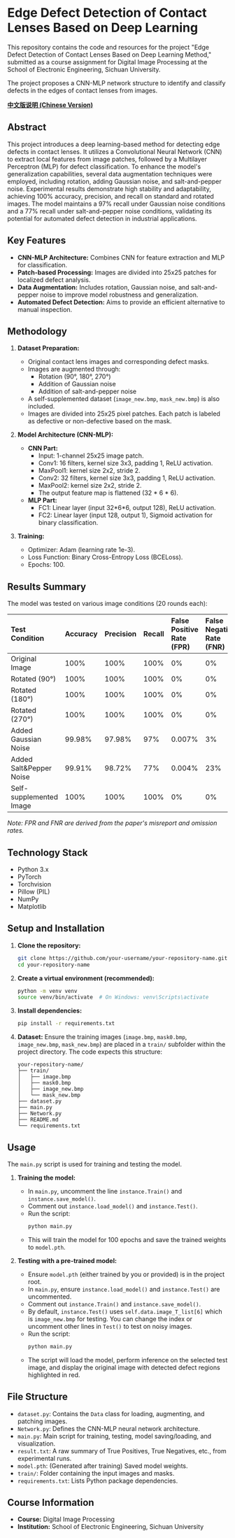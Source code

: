 # Edge Defect Detection of Contact Lenses Based on Deep Learning

This repository contains the code and resources for the project "Edge Defect Detection of Contact Lenses Based on Deep Learning Method," submitted as a course assignment for Digital Image Processing at the School of Electronic Engineering, Sichuan University.

The project proposes a CNN-MLP network structure to identify and classify defects in the edges of contact lenses from images.

**[中文版说明 (Chinese Version)](README_CN.md)**

## Abstract

This project introduces a deep learning-based method for detecting edge defects in contact lenses. It utilizes a Convolutional Neural Network (CNN) to extract local features from image patches, followed by a Multilayer Perceptron (MLP) for defect classification. To enhance the model's generalization capabilities, several data augmentation techniques were employed, including rotation, adding Gaussian noise, and salt-and-pepper noise. Experimental results demonstrate high stability and adaptability, achieving 100% accuracy, precision, and recall on standard and rotated images. The model maintains a 97% recall under Gaussian noise conditions and a 77% recall under salt-and-pepper noise conditions, validating its potential for automated defect detection in industrial applications.

## Key Features

*   **CNN-MLP Architecture:** Combines CNN for feature extraction and MLP for classification.
*   **Patch-based Processing:** Images are divided into 25x25 patches for localized defect analysis.
*   **Data Augmentation:** Includes rotation, Gaussian noise, and salt-and-pepper noise to improve model robustness and generalization.
*   **Automated Defect Detection:** Aims to provide an efficient alternative to manual inspection.

## Methodology

1.  **Dataset Preparation:**
    *   Original contact lens images and corresponding defect masks.
    *   Images are augmented through:
        *   Rotation (90°, 180°, 270°)
        *   Addition of Gaussian noise
        *   Addition of salt-and-pepper noise
    *   A self-supplemented dataset (`image_new.bmp`, `mask_new.bmp`) is also included.
    *   Images are divided into 25x25 pixel patches. Each patch is labeled as defective or non-defective based on the mask.

2.  **Model Architecture (CNN-MLP):**
    *   **CNN Part:**
        *   Input: 1-channel 25x25 image patch.
        *   Conv1: 16 filters, kernel size 3x3, padding 1, ReLU activation.
        *   MaxPool1: kernel size 2x2, stride 2.
        *   Conv2: 32 filters, kernel size 3x3, padding 1, ReLU activation.
        *   MaxPool2: kernel size 2x2, stride 2.
        *   The output feature map is flattened (32 * 6 * 6).
    *   **MLP Part:**
        *   FC1: Linear layer (input 32\*6\*6, output 128), ReLU activation.
        *   FC2: Linear layer (input 128, output 1), Sigmoid activation for binary classification.

3.  **Training:**
    *   Optimizer: Adam (learning rate 1e-3).
    *   Loss Function: Binary Cross-Entropy Loss (BCELoss).
    *   Epochs: 100.

## Results Summary

The model was tested on various image conditions (20 rounds each):

| Test Condition         | Accuracy | Precision | Recall | False Positive Rate (FPR) | False Negative Rate (FNR) |
| :--------------------- | :------- | :-------- | :----- | :------------------------ | :------------------------ |
| Original Image         | 100%     | 100%      | 100%   | 0%                        | 0%                        |
| Rotated (90°)          | 100%     | 100%      | 100%   | 0%                        | 0%                        |
| Rotated (180°)         | 100%     | 100%      | 100%   | 0%                        | 0%                        |
| Rotated (270°)         | 100%     | 100%      | 100%   | 0%                        | 0%                        |
| Added Gaussian Noise   | 99.98%   | 97.98%    | 97%    | 0.007%                    | 3%                        |
| Added Salt&Pepper Noise| 99.91%   | 98.72%    | 77%    | 0.004%                    | 23%                       |
| Self-supplemented Image| 100%     | 100%      | 100%   | 0%                        | 0%                        |

*Note: FPR and FNR are derived from the paper's misreport and omission rates.*

## Technology Stack

*   Python 3.x
*   PyTorch
*   Torchvision
*   Pillow (PIL)
*   NumPy
*   Matplotlib

## Setup and Installation

1.  **Clone the repository:**
    ```bash
    git clone https://github.com/your-username/your-repository-name.git
    cd your-repository-name
    ```

2.  **Create a virtual environment (recommended):**
    ```bash
    python -m venv venv
    source venv/bin/activate  # On Windows: venv\Scripts\activate
    ```

3.  **Install dependencies:**
    ```bash
    pip install -r requirements.txt
    ```

4.  **Dataset:**
    Ensure the training images (`image.bmp`, `mask0.bmp`, `image_new.bmp`, `mask_new.bmp`) are placed in a `train/` subfolder within the project directory. The code expects this structure:
    ```
    your-repository-name/
    ├── train/
    │   ├── image.bmp
    │   ├── mask0.bmp
    │   ├── image_new.bmp
    │   └── mask_new.bmp
    ├── dataset.py
    ├── main.py
    ├── Network.py
    ├── README.md
    └── requirements.txt
    ```

## Usage

The `main.py` script is used for training and testing the model.

1.  **Training the model:**
    *   In `main.py`, uncomment the line `instance.Train()` and `instance.save_model()`.
    *   Comment out `instance.load_model()` and `instance.Test()`.
    *   Run the script:
        ```bash
        python main.py
        ```
    *   This will train the model for 100 epochs and save the trained weights to `model.pth`.

2.  **Testing with a pre-trained model:**
    *   Ensure `model.pth` (either trained by you or provided) is in the project root.
    *   In `main.py`, ensure `instance.load_model()` and `instance.Test()` are uncommented.
    *   Comment out `instance.Train()` and `instance.save_model()`.
    *   By default, `instance.Test()` uses `self.data.image_T_list[6]` which is `image_new.bmp` for testing. You can change the index or uncomment other lines in `Test()` to test on noisy images.
    *   Run the script:
        ```bash
        python main.py
        ```
    *   The script will load the model, perform inference on the selected test image, and display the original image with detected defect regions highlighted in red.

## File Structure

*   `dataset.py`: Contains the `Data` class for loading, augmenting, and patching images.
*   `Network.py`: Defines the CNN-MLP neural network architecture.
*   `main.py`: Main script for training, testing, model saving/loading, and visualization.
*   `result.txt`: A raw summary of True Positives, True Negatives, etc., from experimental runs.
*   `model.pth`: (Generated after training) Saved model weights.
*   `train/`: Folder containing the input images and masks.
*   `requirements.txt`: Lists Python package dependencies.


## Course Information

*   **Course:** Digital Image Processing
*   **Institution:** School of Electronic Engineering, Sichuan University
